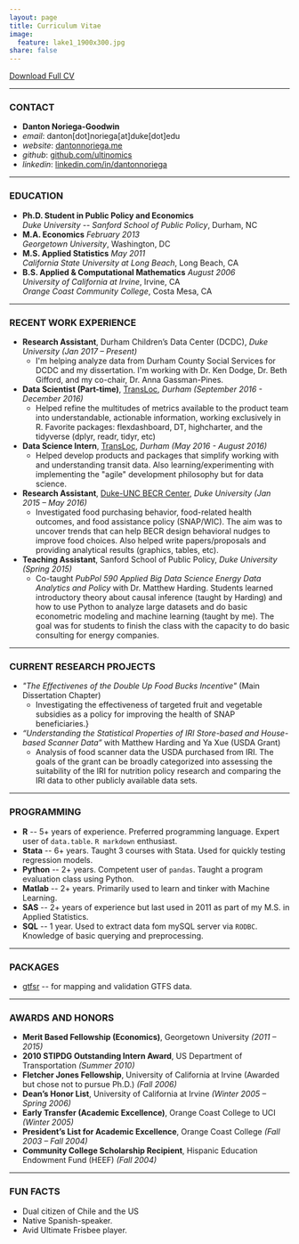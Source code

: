 ```yaml
---
layout: page
title: Curriculum Vitae
image:
  feature: lake1_1900x300.jpg
share: false
---
```


<div>
<a href="https://www.dropbox.com/s/16a96ejiut9o2uy/D_Noriega_CV.pdf?dl=1" class="btn btn-success">Download Full CV</a>  
</div>

---

### CONTACT
- **Danton Noriega-Goodwin**
- *email*: danton[dot]noriega[at]duke[dot]edu
- *website*: [dantonnoriega.me](http://dantonnoriega.me)
- *github*: [github.com/ultinomics](https://github.com/ultinomics)
- *linkedin*: [linkedin.com/in/dantonnoriega](https://www.linkedin.com/in/dantonnoriega)

---

### EDUCATION
- **Ph.D. Student in Public Policy and Economics**  
*Duke University -- Sanford School of Public Policy*, Durham, NC
- **M.A. Economics** *February 2013*  
*Georgetown University*, Washington, DC
- **M.S. Applied Statistics** *May 2011*  
*California State University at Long Beach*, Long Beach, CA
- **B.S. Applied & Computational Mathematics** *August 2006*  
*University of California at Irvine*, Irvine, CA  
*Orange Coast Community College*, Costa Mesa, CA

---

### RECENT WORK EXPERIENCE

- **Research Assistant**, Durham Children’s Data Center (DCDC), *Duke University (Jan 2017 – Present)*
	- I'm helping analyze data from Durham County Social Services for DCDC and my dissertation. I'm working with Dr. Ken Dodge, Dr. Beth Gifford, and my co-chair, Dr. Anna Gassman-Pines. 
- **Data Scientist (Part-time)**, [TransLoc](http://transloc.com/), *Durham (September 2016 - December 2016)*
	+ Helped refine the multitudes of metrics available to the product team into understandable, actionable information, working exclusively in R. Favorite packages: flexdashboard, DT, highcharter, and the tidyverse (dplyr, readr, tidyr, etc)
- **Data Science Intern**, [TransLoc](http://transloc.com/), *Durham (May 2016 - August 2016)*
	+ Helped develop products and packages that simplify working with and understanding transit data. Also learning/experimenting with implementing the "agile" development philosophy but for data science.
- **Research Assistant**, [Duke-UNC BECR Center](https://becr.sanford.duke.edu), *Duke University (Jan 2015 – May 2016)*
	- Investigated food purchasing behavior, food-related health outcomes, and food assistance policy (SNAP/WIC). The aim was to uncover trends that can help BECR design behavioral nudges to improve food choices. Also helped write papers/proposals and providing analytical results (graphics, tables, etc).
- **Teaching Assistant**, Sanford School of Public Policy, *Duke University (Spring 2015)*
	- Co-taught *PubPol 590 Applied Big Data Science Energy Data Analytics and Policy* with Dr. Matthew Harding. Students learned introductory theory about causal inference (taught by Harding) and how to use Python to analyze large datasets and do basic econometric modeling and machine learning (taught by me). The goal was for students to finish the class with the capacity to do basic consulting for energy companies.

---

### CURRENT RESEARCH PROJECTS

- *"The Effectivenes of the Double Up Food Bucks Incentive"* (Main Dissertation Chapter)
	- Investigating the effectiveness of targeted fruit and vegetable subsidies as a policy for improving the health of SNAP beneficiaries.}
- *“Understanding the Statistical Properties of IRI Store-based and House-based Scanner Data”* with Matthew Harding and Ya Xue (USDA Grant)
	- Analysis of food scanner data the USDA purchased from IRI. The goals of the grant can be broadly categorized into assessing the suitability of the IRI for nutrition policy research and comparing the IRI data to other publicly available data sets.

---

### PROGRAMMING

- **R** -- 5+ years of experience. Preferred programming language. Expert user of `data.table`. `R markdown` enthusiast.
- **Stata** -- 6+ years. Taught 3 courses with Stata. Used for quickly testing regression models.
- **Python** -- 2+ years. Competent user of `pandas`. Taught a program evaluation class using Python. 
- **Matlab** -- 2+ years. Primarily used to learn and tinker with Machine Learning.
- **SAS** -- 2+ years of experience but last used in 2011 as part of my M.S. in Applied Statistics.
- **SQL** -- 1 year. Used to extract data fom mySQL server via `RODBC`. Knowledge of basic querying and preprocessing.

---

### PACKAGES

- [gtfsr](https://github.com/ropenscilabs/gtfsr/) -- for mapping and validation GTFS data.

---

### AWARDS AND HONORS

- **Merit Based Fellowship (Economics)**, Georgetown University *(2011 – 2015)*
- **2010 STIPDG Outstanding Intern Award**, US Department of Transportation *(Summer 2010)*
- **Fletcher Jones Fellowship**, University of California at Irvine (Awarded but chose not to pursue Ph.D.) *(Fall 2006)*
- **Dean’s Honor List**, University of California at Irvine *(Winter 2005 – Spring 2006)*
- **Early Transfer (Academic Excellence)**, Orange Coast College to UCI *(Winter 2005)*
- **President’s List for Academic Excellence**, Orange Coast College *(Fall 2003 – Fall 2004)*
- **Community College Scholarship Recipient**, Hispanic Education Endowment Fund (HEEF) *(Fall 2004)*


---

### FUN FACTS
- Dual citizen of Chile and the US
- Native Spanish-speaker.
- Avid Ultimate Frisbee player.

